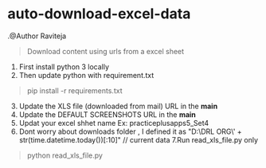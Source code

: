 # auto-download-excel-data
.@Author Raviteja
 >Download content using urls from a excel sheet 

1. First install python 3 locally
2. Then update python with requirement.txt 
  >pip install -r requirements.txt
3. Update the XLS file (downloaded from mail) URL in the __main__
4. Update the DEFAULT SCREENSHOTS URL in the __main__
5. Updat your excel shhet name Ex: practiceplusapps5_Set4
6. Dont worry about downloads folder , I defined it as "D:\\DRL ORG\\' + str(time.datetime.today())[:10]" // current data
7.Run read_xls_file.py only
  >python read_xls_file.py
